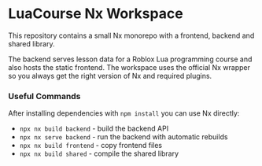 # LuaCourse Nx Workspace

This repository contains a small Nx monorepo with a frontend, backend and shared library.

The backend serves lesson data for a Roblox Lua programming course and also hosts the static frontend. The workspace uses the official Nx wrapper so you always get the right version of Nx and required plugins.

### Useful Commands

After installing dependencies with `npm install` you can use Nx directly:

* `npx nx build backend` - build the backend API
* `npx nx serve backend` - run the backend with automatic rebuilds
* `npx nx build frontend` - copy frontend files
* `npx nx build shared` - compile the shared library

